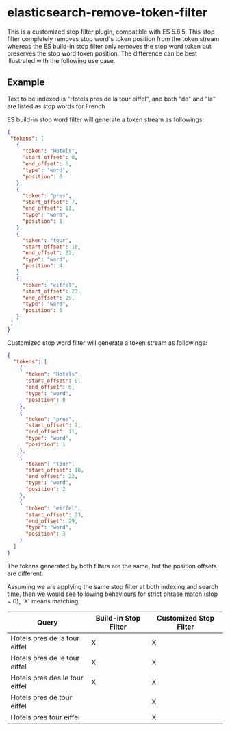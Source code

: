 # elasticsearch-remove-token-filter

This is a customized stop filter plugin, compatible with ES 5.6.5. This stop filter completely removes stop word's 
token position from the token stream whereas the ES build-in stop filter only removes the stop word token but preserves
 the stop word token position. The difference can be best illustrated with the following use case.
 
 ## Example
 Text to be indexed is "Hotels pres de la tour eiffel", and both "de" and "la" are listed as stop words for French
 
 ES build-in stop word filter will generate a token stream as followings:
 ```json
{
  "tokens": [
    {
      "token": "Hotels",
      "start_offset": 0,
      "end_offset": 6,
      "type": "word",
      "position": 0
    },
    {
      "token": "pres",
      "start_offset": 7,
      "end_offset": 11,
      "type": "word",
      "position": 1
    },
    {
      "token": "tour",
      "start_offset": 18,
      "end_offset": 22,
      "type": "word",
      "position": 4
    },
    {
      "token": "eiffel",
      "start_offset": 23,
      "end_offset": 29,
      "type": "word",
      "position": 5
    }
  ]
}

```

Customized stop word filter will generate a token stream as followings:
 ```json
 {
   "tokens": [
     {
       "token": "Hotels",
       "start_offset": 0,
       "end_offset": 6,
       "type": "word",
       "position": 0
     },
     {
       "token": "pres",
       "start_offset": 7,
       "end_offset": 11,
       "type": "word",
       "position": 1
     },
     {
       "token": "tour",
       "start_offset": 18,
       "end_offset": 22,
       "type": "word",
       "position": 2
     },
     {
       "token": "eiffel",
       "start_offset": 23,
       "end_offset": 29,
       "type": "word",
       "position": 3
     }
   ]
 } 
```
 
 The tokens generated by both filters are the same, but the position offsets are different.
 
 Assuming we are applying the same stop filter at both indexing and search time, then we would see following behaviours 
 for strict phrase match (slop = 0), 'X' means matching:
 
| Query  | Build-in Stop Filter | Customized Stop Filter |
| ------------- | ------------- | ------------- |
| Hotels pres de la tour eiffel  | X | X |
| Hotels pres de le tour eiffel | X | X | 
| Hotels pres des le tour eiffel | X | X | 
| Hotels pres de tour eiffel |  | X |
| Hotels pres tour eiffel |  | X | 

